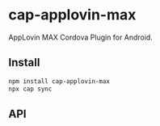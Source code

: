 # cap-applovin-max

AppLovin MAX Cordova Plugin for Android.

## Install

```bash
npm install cap-applovin-max
npx cap sync
```

## API

<docgen-index></docgen-index>

<docgen-api>
<!-- run docgen to generate docs from the source -->
<!-- More info: https://github.com/ionic-team/capacitor-docgen -->
</docgen-api>

